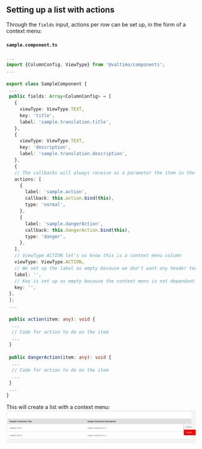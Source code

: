 ## Setting up a list with actions

Through the `fields` input, actions per row can be set up, in the form of a context menu:

#### **`sample.component.ts`**

```typescript
...
import {ColumnConfig, ViewType} from '@valtimo/components';
...

export class SampleComponent {
 ...
 public fields: Array<ColumnConfig> = [
   {
     viewType: ViewType.TEXT,
     key: 'title',
     label: 'sample.translation.title',
   },
   {
     viewType: ViewType.TEXT,
     key: 'description',
     label: 'sample.translation.description',
   },
   {
   // The callbacks will always receive as a parameter the item in the row
   actions: [
     {
       label: 'sample.action',
       callback: this.action.bind(this),
       type: 'normal',
     },
     {
       label: 'sample.dangerAction',
       callback: this.dangerAction.bind(this),
       type: 'danger',
     },
   ],
   // ViewType ACTION let's us know this is a context menu column
   viewType: ViewType.ACTION,
   // We set up the label as empty because we don't want any header text for the context menu
   label: '',
   // Key is set up as empty because the context menu is not dependant on any item property
   key: '',
 },
 ];
 ...

 public action(item: any): void {
  ...
  // Code for action to do on the item
  ...
 }

 public dangerAction(item: any): void {
  ...
  // Code for action to do on the item
  ...
 }
 ...
}
```

This will create a list with a context menu:
![list-with-actions.png](./img/list-with-actions.png)
